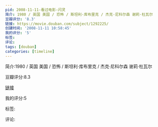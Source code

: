 ```yaml
---
pid: 2008-11-11-看过电影-闪灵
简介: 1980 / 英国 美国 / 恐怖 / 斯坦利·库布里克 / 杰克·尼科尔森 谢莉·杜瓦尔
豆瓣评分: '8.3'
链接: https://movie.douban.com/subject/1292225/
创建时间: '2008-11-11 10:58:45'
我的评分: '5'
标签:
评论:
tags: [douban]
categories: [timeline]
---
```

简介:1980 / 英国 美国 / 恐怖 / 斯坦利·库布里克 / 杰克·尼科尔森 谢莉·杜瓦尔

豆瓣评分:8.3

[链接](https://movie.douban.com/subject/1292225/)

我的评分:5

标签:

评论:


